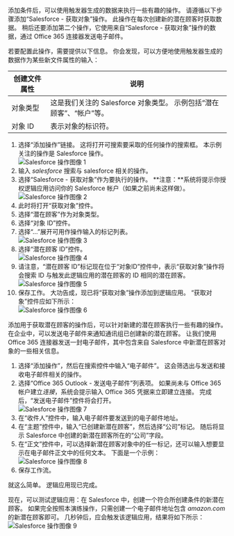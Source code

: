 添加条件后，可以使用触发器生成的数据来执行一些有趣的操作。 请遵循以下步骤添加“Salesforce - 获取对象”操作。 此操作在每次创建新的潜在顾客时获取数据。 稍后还要添加第二个操作，它使用来自“Salesforce - 获取对象”操作的数据，通过 Office 365 连接器发送电子邮件。  

若要配置此操作，需要提供以下信息。 你会发现，可以方便地使用触发器生成的数据作为某些新文件属性的输入：

| 创建文件属性 | 说明 |
| --- | --- |
| 对象类型 |这是我们关注的 Salesforce 对象类型。 示例包括“潜在顾客”、“帐户”等。 |
| 对象 ID |表示对象的标识符。 |

1. 选择“添加操作”链接。 这将打开可搜索要采取的任何操作的搜索框。 本示例关注的操作是 Salesforce 操作。      
   ![Salesforce 操作图像 1](./media/connectors-create-api-salesforce/action-1.png)  
2. 输入 *salesforce* 搜索与 salesforce 相关的操作。
3. 选择“Salesforce - 获取对象”作为要执行的操作。   **注意：**系统将提示你授权逻辑应用访问你的 Salesforce 帐户（如果之前尚未这样做）。    
   ![Salesforce 操作图像 2](./media/connectors-create-api-salesforce/action-2.png)    
4. 此时将打开“获取对象”控件。  
5. 选择“潜在顾客”作为对象类型。
6. 选择“对象 ID”控件。
7. 选择“...”展开可用作操作输入的标记列表。       
   ![Salesforce 操作图像 3](./media/connectors-create-api-salesforce/action-3.png)    
8. 选择“潜在顾客 ID”控件。   
   ![Salesforce 操作图像 4](./media/connectors-create-api-salesforce/action-4.png)     
9. 请注意，“潜在顾客 ID”标记现在位于“对象ID”控件中，表示“获取对象”操作将会搜索 ID 与触发此逻辑应用的潜在顾客的 ID 相同的潜在顾客。  
   ![Salesforce 操作图像 5](./media/connectors-create-api-salesforce/action-5.png)  
10. 保存工作。 大功告成，现已将“获取对象”操作添加到逻辑应用。 “获取对象”控件应如下所示：    
    ![Salesforce 操作图像 6](./media/connectors-create-api-salesforce/action-6.png)  

添加用于获取潜在顾客的操作后，可以针对新建的潜在顾客执行一些有趣的操作。 在企业中，可以发送电子邮件来通知通讯组已创建新的潜在顾客。 让我们使用 Office 365 连接器发送一封电子邮件，其中包含来自 Salesforce 中新潜在顾客对象的一些相关信息。  

1. 选择“添加操作”，然后在搜索控件中输入“电子邮件”。 这会筛选出与发送和接收电子邮件相关的操作。  
2. 选择“Office 365 Outlook - 发送电子邮件”列表项。 如果尚未与 Office 365 帐户建立*连接*，系统会提示输入 Office 365 凭据来立即建立连接。 完成后，“发送电子邮件”控件将会打开。        
   ![Salesforce 操作图像 7](./media/connectors-create-api-salesforce/action-7.png)  
3. 在“收件人”控件中，输入电子邮件要发送到的电子邮件地址。
4. 在“主题”控件中，输入“已创建新潜在顾客”，然后选择“公司”标记。 随后将显示 Salesforce 中创建的新潜在顾客所在的“公司”字段。  
5. 在“正文”控件中，可以选择新潜在顾客对象中的任一标记，还可以输入想要显示在电子邮件正文中的任何文本。 下面是一个示例：  
   ![Salesforce 操作图像 8](./media/connectors-create-api-salesforce/action-8.png)   
6. 保存工作流。  

就这么简单。 逻辑应用现已完成。  

现在，可以测试逻辑应用：在 Salesforce 中，创建一个符合所创建条件的新潜在顾客。  如果完全按照本演练操作，只需创建一个电子邮件地址包含 *amazon.com* 的新潜在顾客即可。 几秒钟后，应会触发该逻辑应用，结果将如下所示：  
![Salesforce 操作图像 9](./media/connectors-create-api-salesforce/action-9.png)  



<!--HONumber=Nov16_HO3-->


